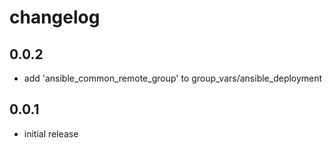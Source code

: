 # changelog

## 0.0.2
- add 'ansible_common_remote_group' to group_vars/ansible_deployment

## 0.0.1
- initial release
